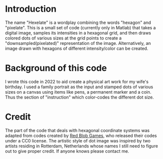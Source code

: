 # Introduction

The name "Hexelate" is a wordplay combining the words "hexagon" and "pixelate". This is a small set of code (currently only in Matlab) that takes a digital image, samples its intensities in a hexagonal grid, and then draws colored dots of various sizes at the grid points to create a "downsampled(pixelated)" representation of the image. Alternatively, an image drawn with hexagons of different intensity/color can be created. 


# Background of this code

I wrote this code in 2022 to aid create a physical art work for my wife's birthday. I used a family portrait as the input and stamped dots of various sizes on a canvas using items like pens, a permanent marker and a coin. Thus the section of "instruction" which color-codes the different dot size.


# Credit

The part of the code that deals with hexagonal coordinate systems was adapted from codes created by [Red Blob Games](https://www.redblobgames.com/grids/hexagons), who released their codes under a CC0 license. 
The artistic style of dot image was inspired by two artists residing in Rotterdam, Netherlands whose names I still need to figure out to give proper credit. If anyone knows please contact me.